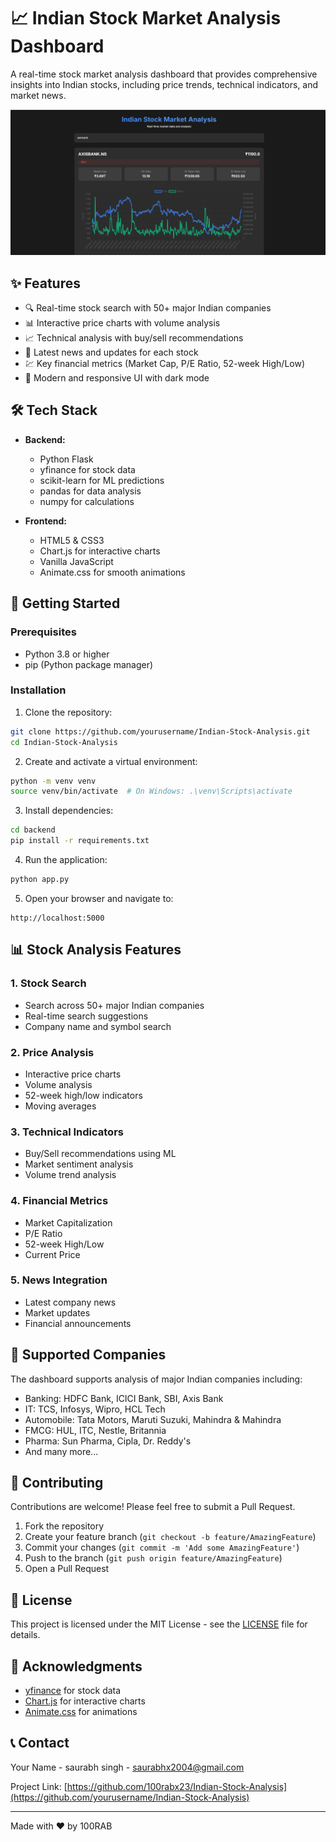# 📈 Indian Stock Market Analysis Dashboard

A real-time stock market analysis dashboard that provides comprehensive insights into Indian stocks, including price trends, technical indicators, and market news.

![Dashboard Preview](img/dash.png)

## ✨ Features

- 🔍 Real-time stock search with 50+ major Indian companies
- 📊 Interactive price charts with volume analysis
- 📈 Technical analysis with buy/sell recommendations
- 📰 Latest news and updates for each stock
- 💹 Key financial metrics (Market Cap, P/E Ratio, 52-week High/Low)
- 🎨 Modern and responsive UI with dark mode

## 🛠️ Tech Stack

- **Backend:**
  - Python Flask
  - yfinance for stock data
  - scikit-learn for ML predictions
  - pandas for data analysis
  - numpy for calculations

- **Frontend:**
  - HTML5 & CSS3
  - Chart.js for interactive charts
  - Vanilla JavaScript
  - Animate.css for smooth animations

## 🚀 Getting Started

### Prerequisites

- Python 3.8 or higher
- pip (Python package manager)

### Installation

1. Clone the repository:
```bash
git clone https://github.com/yourusername/Indian-Stock-Analysis.git
cd Indian-Stock-Analysis
```

2. Create and activate a virtual environment:
```bash
python -m venv venv
source venv/bin/activate  # On Windows: .\venv\Scripts\activate
```

3. Install dependencies:
```bash
cd backend
pip install -r requirements.txt
```

4. Run the application:
```bash
python app.py
```

5. Open your browser and navigate to:
```
http://localhost:5000
```

## 📊 Stock Analysis Features

### 1. Stock Search
- Search across 50+ major Indian companies
- Real-time search suggestions
- Company name and symbol search

### 2. Price Analysis
- Interactive price charts
- Volume analysis
- 52-week high/low indicators
- Moving averages

### 3. Technical Indicators
- Buy/Sell recommendations using ML
- Market sentiment analysis
- Volume trend analysis

### 4. Financial Metrics
- Market Capitalization
- P/E Ratio
- 52-week High/Low
- Current Price

### 5. News Integration
- Latest company news
- Market updates
- Financial announcements

## 🎯 Supported Companies

The dashboard supports analysis of major Indian companies including:

- Banking: HDFC Bank, ICICI Bank, SBI, Axis Bank
- IT: TCS, Infosys, Wipro, HCL Tech
- Automobile: Tata Motors, Maruti Suzuki, Mahindra & Mahindra
- FMCG: HUL, ITC, Nestle, Britannia
- Pharma: Sun Pharma, Cipla, Dr. Reddy's
- And many more...

## 🤝 Contributing

Contributions are welcome! Please feel free to submit a Pull Request.

1. Fork the repository
2. Create your feature branch (`git checkout -b feature/AmazingFeature`)
3. Commit your changes (`git commit -m 'Add some AmazingFeature'`)
4. Push to the branch (`git push origin feature/AmazingFeature`)
5. Open a Pull Request

## 📝 License

This project is licensed under the MIT License - see the [LICENSE](LICENSE) file for details.

## 🙏 Acknowledgments

- [yfinance](https://pypi.org/project/yfinance/) for stock data
- [Chart.js](https://www.chartjs.org/) for interactive charts
- [Animate.css](https://animate.style/) for animations

## 📞 Contact

Your Name - saurabh singh - saurabhx2004@gmail.com

Project Link: [https://github.com/100rabx23/Indian-Stock-Analysis](https://github.com/yourusername/Indian-Stock-Analysis)

---

Made with ❤️ by 100RAB
